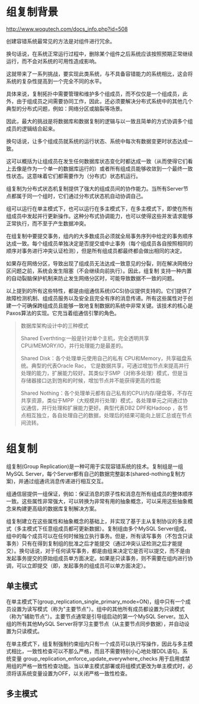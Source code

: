 # 组复制背景

http://www.woqutech.com/docs_info.php?id=508



创建容错系统最常见的方法是对组件进行冗余。

换句话说，在系统正常运行过程中，删除某个组件之后系统应该按照预期正常继续运行，而不会对系统的可用性造成影响。



这就带来了一系列挑战，要实现此类系统，与不具备容错能力的系统相比，这会将系统的复杂性提高到一个完全不同的水平。



具体来说，复制拓扑中需要管理和维护多个组成员，而不仅仅是一个组成员，此外，由于组成员之间需要协同工作，因此，还必须要解决分布式系统中的其他几个典型的分布式问题，例如：网络分区或脑裂等场景。



因此，最大的挑战是将数据库和数据复制的逻辑与以一致且简单的方式协调多个组成员的逻辑结合起来。

换句话说，让多个组成员就系统的运行状态、系统中每次有数据变更时状态达成一致。

这可以概括为让组成员在发生任何数据库状态变化时都达成一致（从而使得它们看上去像是作为一个单一的数据库运行的）或者所有组成员能够收敛到一个最终一致性状态。这意味着它们都需要作为（分布式）状态机运行。





组复制为分布式状态机复制提供了强大的组成员间的协作能力。当所有Server节点都属于同一个组时，它们通过分布式状态机自动协调自己。

组可以运行在单主模式下，也可以运行在多主模式下，在多主模式下，即使在所有组成员中发起并行更新操作。这种分布式协调能力，也可以使得这些并发请求能够正常执行，而不至于产生数据冲突。





在组复制中要提交事务，组内的大多数成员必须就全局事务序列中给定的事务顺序达成一致。每个组成员单独决定是否提交或中止事务（每个组成员各自按照相同的顺序对事务进行冲突认证检测），但是所有组成员都最终都会做出相同的决定。

如果存在网络分区，导致出现了组成员无法达成一致意见的分裂，则在解决网络分区问题之前，系统会发生阻塞（不会继续向前执行）。因此，组复制 支持一种内置的自动裂脑保护机制来防止发生网络分区时，可能导致数据不一致的问题。



以上提到的所有这些特性，都是由组通信系统(GCS)协议提供支持的。它们提供了故障检测机制、组成员服务以及安全且完全有序的消息传递。所有这些属性对于创建一个可确保跨组成员且能够一致地复制数据的系统中非常关键。该技术的核心是Paxos算法的实现。它充当着组通信引擎的角色。



















> 数据库架构设计中的三种模式
>
> Shared Everthting:一般是针对单个主机，完全透明共享CPU/MEMORY/IO，并行处理能力是最差的。
>
> Shared Disk：各个处理单元使用自己的私有 CPU和Memory，共享磁盘系统。典型的代表Oracle Rac， 它是数据共享，可通过增加节点来提高并行处理的能力，扩展能力较好。其类似于SMP（对称多处理）模式，但是当存储器接口达到饱和的时候，增加节点并不能获得更高的性能 
>
> Shared Nothing：各个处理单元都有自己私有的CPU/内存/硬盘等，不存在共享资源，类似于MPP（大规模并行处理）模式，各处理单元之间通过协议通信，并行处理和扩展能力更好。典型代表DB2 DPF和Hadoop ，各节点相互独立，各自处理自己的数据，处理后的结果可能向上层汇总或在节点间流转。















# 组复制



组复制(Group Replication)是一种可用于实现容错系统的技术。复制组是一组MySQL Server，每个Server都有自己的数据完整副本(shared-nothing复制方案)，并通过组通讯消息传递进行相互交互。



组通信层提供一组保证，例如：保证消息的原子性和消息在所有组成员的整体顺序一致。这些属性非常强大，可以转换为非常有用的抽象概念，可以采用这些抽象概念来构建更高级的数据库复制解决方案。



组复制建立在这些属性和抽象概念的基础上，并实现了基于主从复制协议的多主模式（多主模式下任意组成员都可更新数据）。复制组由多个MySQL Server组成，组中的每个成员可以在任何时候独立执行事务。但是，所有读写事务（不包含只读事务）只有在得到复制组的批准之后才能提交（通过冲突认证检测之后才能提交）。换句话说，对于任何读写事务，都是由组来决定它是否可以提交，而不是由发起事务提交的原始组成员单方面决定。如果是只读事务，则不需要在组内进行协调，可以立即提交（即，发起事务的组成员可以单方面决定）。







## 单主模式



在单主模式下(group_replication_single_primary_mode=ON)，组中只有一个成员设置为读写模式（称为"主要节点"）。组中的其他所有成员都设置为只读模式（称为"辅助节点"）。主要节点通常是引导组启动的第一个MySQL Server。加入组的所有其他MySQL Server将学习主要节点（从主要节点同步数据），并自动设置为只读模式。



在单主模式下，组复制强制约束组内只有一个成员可以执行写操作，因此与多主模式相比，一致性检查可以不那么严格，而且不需要特别小心地处理DDL语句。系统变量 group_replication_enforce_update_everywhere_checks 用于启用或禁用组的严格一致性检查功能。当以单主模式部署或将组模式更改为单主模式时，必须将该系统变量设置为OFF，以关闭严格一致性检查。



## 多主模式
